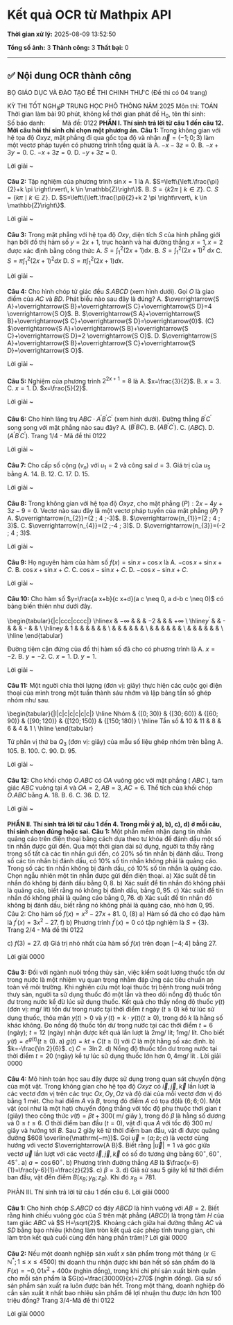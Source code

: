 # Kết quả OCR từ Mathpix API

**Thời gian xử lý:** 2025-08-09 13:52:50

**Tổng số ảnh:** 3
**Thành công:** 3
**Thất bại:** 0

---

## ✅ Nội dung OCR thành công

BỌ GIÁO DỤC VÀ ĐÀO TẠO
ĐỀ THI CHINH THƯ'C
(Đề thi có $04$ trang)

KỲ THI TỐT NGHழ̂P TRUNG HỌC PHÔ THÔNG NĂM $2025$
Môn thi: TOÁN
Thời gian làm bài $90$ phút, không kể thời gian phát đề
$\mathrm{H}_{0}$, tên thí sinh: $\qquad$
Số báo danh: $\qquad$ Mã đề: $0122$
**PHẦN I. Thí sinh trả lời từ câu $1$ đến câu 12. Mỡi câu hỏi thí sinh chỉ chọn một phương án.**
**Câu 1:** Trong không gian với hệ tọa độ $O x y z$, mặt phẳng đi qua gốc tọa độ và nhận $\vec{n}=(-1 ; 0 ; 3)$ làm một vectơ pháp tuyến có phương trình tổng quát là
A. $-x-3 z=0$.
B. $-x+3 y=0$.
C. $-x+3 z=0$.
D. $-y+3 z=0$.

Lời giải
~
####

**Câu 2:** Tập nghiệm của phương trình $\sin x=1$ là
A. $S=\left\{\left.\frac{\pi}{2}+k \pi \right\rvert\, k \in \mathbb{Z}\right\}$.
B. $S=\{k 2 \pi \mid k \in \mathbb{Z}\}$.
C. $S=\{k \pi \mid k \in \mathbb{Z}\}$.
D. $S=\left\{\left.\frac{\pi}{2}+k 2 \pi \right\rvert\, k \in \mathbb{Z}\right\}$.

Lời giải
~
####

**Câu 3:** Trong mặt phẳng với hệ tọa độ $O x y$, diện tích $S$ của hình phẳng giới hạn bởi đồ thị hàm số $y=2 x+1$, trục hoành và hai đường thẳng $x=1, x=2$ được xác định bằng công thức
A. $S=\int_{1}^{2}(2 x+1) \mathrm{d} x$.
B. $S=\int_{1}^{2}(2 x+1)^{2} \mathrm{~d} x$
C. $S=\pi \int_{1}^{2}(2 x+1)^{2} d x$
D. $S=\pi \int_{1}^{2}(2 x+1) d x$.

Lời giải
~
####

**Câu 4:** Cho hình chóp tứ giác đều $S . A B C D$ (xem hình dưới). Gọi $O$ là giao điểm của $A C$ và $B D$. Phát biểu nào sau đây là đúng?
A. $\overrightarrow{S A}+\overrightarrow{S B}+\overrightarrow{S C}+\overrightarrow{S D}=4 \overrightarrow{S O}$.
B. $\overrightarrow{S A}+\overrightarrow{S B}+\overrightarrow{S C}+\overrightarrow{S D}=\overrightarrow{0}$.
(C) $\overrightarrow{S A}+\overrightarrow{S B}+\overrightarrow{S C}+\overrightarrow{S D}=2 \overrightarrow{S O}$.
D. $\overrightarrow{S A}+\overrightarrow{S B}+\overrightarrow{S C}+\overrightarrow{S D}=\overrightarrow{S O}$.

Lời giải
~
####

**Câu 5:** Nghiệm của phương trình $2^{2 x+1}=8$ là
A. $x=\frac{3}{2}$.
B. $x=3$.
C. $x=1$.
D. $x=\frac{5}{2}$.

Lời giải
~
####

**Câu 6:** Cho hình lăng trụ $A B C \cdot A^{\prime} B^{\prime} C^{\prime}$ (xem hình dưới). Đường thẳng $B^{\prime} C^{\prime}$ song song với mặt phẳng nào sau đây?
A. $\left(B^{\prime} B C\right)$.
B. $\left(A B^{\prime} C^{\prime}\right)$.
C. $(A B C)$.
D. $\left(A^{\prime} B^{\prime} C^{\prime}\right)$.
Trang 1/4 - Mă đề thi $0122$

Lời giải
~
####

**Câu 7:** Cho cấp số cộng $\left(v_{n}\right)$ với $u_{1}=2$ và công sai $d=3$. Giá trị của $u_{5}$ bằng
A. $14$.
B. $12$.
C. $17$.
D. $15$.

Lời giải
~
####

**Câu 8:** Trong không gian với hệ tọa độ $O x y z$, cho mặt phẳng $(P): 2 x-4 y+3 z-9=0$. Vectơ nào sau đây lă một vectơ pháp tuyến của mặt phẳng $(P)$ ?
A. $\overrightarrow{n_{2}}=(2 ; 4 ;-3)$.
B. $\overrightarrow{n_{1}}=(2 ; 4 ; 3)$.
C. $\overrightarrow{n_{4}}=(2 ;-4 ; 3)$.
D. $\overrightarrow{n_{3}}=(-2 ; 4 ; 3)$.

Lời giải
~
####

**Câu 9:** Họ nguyên hàm của hàm số $f(x)=\sin x+\cos x$ là
A. $-\cos x+\sin x+C$.
B. $\cos x+\sin x+C$.
C. $\cos x-\sin x+C$.
D. $-\cos x-\sin x+C$.

Lời giải
~
####

**Câu 10:** Cho hàm số $y=\frac{a x+b}{c x+d}(a c \neq 0, a d-b c \neq 0)$ có bảng biến thiên như dưới đây.

\begin{tabular}{|c|ccc|cccc|}
\hline$x$ & $-\infty$ & & & $-2$ & & & $+\infty$ \\
\hline$y^{\prime}$ & & - & & & - & & \\
\hline$y$ & $1$ & & & & & & \\
& & & & & & \\
& & & & & & \\
& & & & & & \\
\hline
\end{tabular}

Đường tiệm cận đứng của đồ thị hàm số đã cho có phương trình là
A. $x=-2$.
B. $y=-2$.
C. $x=1$.
D. $y=1$.

Lời giải
~
####

**Câu 11:** Một người chia thời lượng (đơn vị: giây) thực hiện các cuộc gọi điện thoại của mình trong một tuần thành sáu nhớm và lập bảng tần số ghép nhóm như sau.

\begin{tabular}{|l|c|c|c|c|c|c|}
\hline Nhóm & {$[0 ; 30)$} & {$[30 ; 60)$} & {$[60 ; 90)$} & {$[90 ; 120)$} & {$[120 ; 150)$} & {$[150 ; 180)$} \\
\hline Tần số & $10$ & $11$ & $8$ & $6$ & $4$ & $1$ \\
\hline
\end{tabular}

Tứ phân vị thứ ba $Q_{3}$ (đơn vị: giây) của mẫu số liệu ghép nhóm trên bằng
A. $105$.
B. $100$.
C. $90$.
D. $95$.

Lời giải
~
####

**Câu 12:** Cho khối chóp $O . A B C$ có $O A$ vuông góc với mặt phẳng ( $A B C$ ), tam giác $A B C$ vuông tại $A$ và $O A=2, A B=3, A C=6$. Thể tích của khối chóp $O . A B C$ bằng
A. $18$.
B. $6$.
C. $36$.
D. $12$.

Lời giải
~
####

**PHẦN II. Thí sinh trả lời từ câu $1$ đến 4. Trong mỗi ý a), b), c), d) ở mỗi câu, thí sinh chọn đúng hoặc sai.**
**Câu 1:** Một phần mềm nhận dạng tin nhắn quảng cáo trên điện thoại bằng cách dựa theo tư khóa đế đánh dấu một số tin nhắn được gửi đến. Qua một thời gian dài sử dụng, người ta thấy rằng trong số tất cả các tin nhắn gưi đến, có $20 \%$ số tin nhắn bị đánh dấu. Trong số các tin nhắn bị đánh dấu, có $10 \%$ số tin nhắn không phải là quảng cáo. Trong số các tin nhắn không bị đánh dấu, có $10 \%$ số tin nhắn là quảng cáo.
Chọn ngẫu nhiên một tin nhắn được gửi đến điện thoại.
a) Xác suất để tin nhắn đó không bị đánh dấu bằng $0,8$.
b) Xác suất để tin nhắn đó không phải là quảng cáo, biết rằng nó không bị đánh dấu, bằng $0,95$.
c) Xác suất để tin nhắn đó không phải là quảng cáo bằng $0,76$.
d) Xác suất để tin nhắn đó không bị đánh dấu, biết rằng nó không phải là quảng cáo, nhỏ hơn $0,95$. Câu 2: Cho hàm số $f(x)=x^{3}-27 x+81$.
0, (8)
a) Hàm số đã cho có đạo hàm là $f^{\prime}(x)=3 x^{2}-27$.
f)
b) Phương trình $f^{\prime}(x)=0$ có tập nghiệm là $S=\{3\}$.
Trang 2/4 - Mã đề thi $0122$

c) $f(3)=27$.
d) Giá trị nhỏ nhất của hàm số $f(x)$ trên đoạn $[-4 ; 4]$ bằng $27$.

Lời giải
0000
####

**Câu 3:** Đối với ngành nuôi trồng thủy sản, việc kiểm soát lượng thuốc tồn dư trong nước là một nhiệm vụ quan trọng nhằm đáp ứng các tiêu chuẩn an toàn về môi trường. Khi nghiên cứu một loại thuốc trị bệnh trong nuôi trồng thưy sản, người ta sử dụng thuốc đó một lần và theo dõi nồng độ thuốc tồn đư trong nước kể đừ lúc sử dụng thuốc. Kết quả cho thấy nồng độ thuốc $y(t)$ (đơn vị: $\mathrm{mg} /$ lít) tồn dư trong nước tại thời điểm $t$ ngày $(t \geq 0)$ kể từ lúc sử dụng thuốc, thỏa mãn $y(t)>0$ và $y^{\prime}(t)=k \cdot y(t)(t \geq 0)$, trong đó $k$ là hằng số khác không. Đo nồng độ thuốc tồn dư trong nước tại các thới điểm $t=6$ (ngày); $t=12$ (ngày) nhận được kết quả lần lượt là $2 \mathrm{mg} /$ lít; $1 \mathrm{mg} /$ lít. Cho biết $y(t)=e^{g(t)}(t \geq 0)$.
a) $g(t)=k t+C(t \geq 0)$ với $C$ là một hằng số xác định.
b) $k=-\frac{\ln 2}{6}$.
c) $C=3 \ln 2$.
d) Nồng độ thuốc tồn dư trong nước tại thời điểm $t=20$ (ngày) kể tự lúc sử dụng thuốc lớn hơn $0,4 \mathrm{mg} /$ lít .
Lời giải
0000
####

**Câu 4:** Mô hình toán học sau đây được sử dụng trong quan sát chuyển động của một vật. Trong không gian cho hệ tọa độ $O x y z$ có $\vec{i}, \vec{j}, \vec{k}$ lần lượt là các vectơ đơn vị trên các trục $O x, O y, O z$ và độ dài của mỗi vectơ đơn vị đó bằng $1$ mét. Cho hai điểm $A$ và $B$, trong đó điểm $A$ có tọa độlà $(6 ; 6 ; 0)$. Một vật (coi như là một hạt) chuyển động thẳng với tốc độ phụ thuộc thới gian $t$ (giây) theo công thức $v(t)=\beta t+300(\mathrm{~m} /$ giây $)$, trong đó $\beta$ là hằng số dương và $0 \leq t \leq 6$. Ơ thời điểm ban đầu $(t=0)$, vật đi qua $A$ với tốc độ $300 \mathrm{~m} /$ giây và hướng tới $B$. Sau $2$ giây kê từ thời điểm ban đầu, vật đi được quãng đường $608 \overline{\mathrm{~m}}$. Gọi $\vec{u}=(a ; b ; c)$ là vectơ cùng hướng với vectơ $\overrightarrow{A B}$. Biết rằng $|\vec{u}|=1$ và góc giữa vectơ $\vec{u}$ lần lượt với các vectơ $\vec{i}, \vec{j}, \vec{k}$ có số đo tương ứng bằng $60^{\circ}, 60^{\circ}, 45^{\circ}$.
a) $a=\cos 60^{\circ}$.
b) Phương trình đường thẳng $A B$ là $\frac{x-6}{1}=\frac{y-6}{1}=\frac{z}{2}$.
c) $\beta=3$.
d) Giả sử sau $5$ giây kể từ thời điểm ban đầu, vật đến điểm $B\left(x_{B} ; y_{B} ; z_{B}\right)$. Khi đó $x_{B}=781$.

PHẢN III. Thí sinh trả lời từ câu $1$ đến câu $6$.
Lời giải
0000
####

**Câu 1:** Cho hình chóp $S . A B C D$ có đáy $A B C D$ là hình vuông với $A B=2$. Biết rằng hình chiếu vuông góc của $S$ trên mặt phẳng $(A B C D)$ là trọng tâm $H$ của tam giác $A B C$ và $S H=\sqrt{2}$. Khoảng cách giữa hai đường thẳng $A C$ và $S D$ bằng bao nhiêu (không làm tròn kết quả các phép tính trung gian, chi làm tròn kết quả cuối cùng đến hàng phần trăm)?
Lời giải
0000
####

**Câu 2:** Nếu một doanh nghiệp sản xuất $x$ sản phẩm trong một tháng $\left(x \in \mathbb{N}^{*} ; 1 \leq x \leq 4500\right)$ thì doanh thu nhận được khi bán hết số sản phẩm đó là $F(x)=-0,01 x^{2}+400 x$ (nghìn đồng), trong khi chi phí sản xuất bình quân cho mỗi sản phẩm là $G(x)=\frac{30000}{x}+270$ (nghìn đồng). Giả sư số sản phẩm sản xuất ra luôn được bán hết. Trong một tháng, doanh nghiệp đó cần sản xuất it nhất bao nhiêu sản phẩm để lợi nhuận thu được lớn hơn $100$ triệu đồng?
Trang 3/4-Mă đề thi $0122$


Lời giải
0000
####

